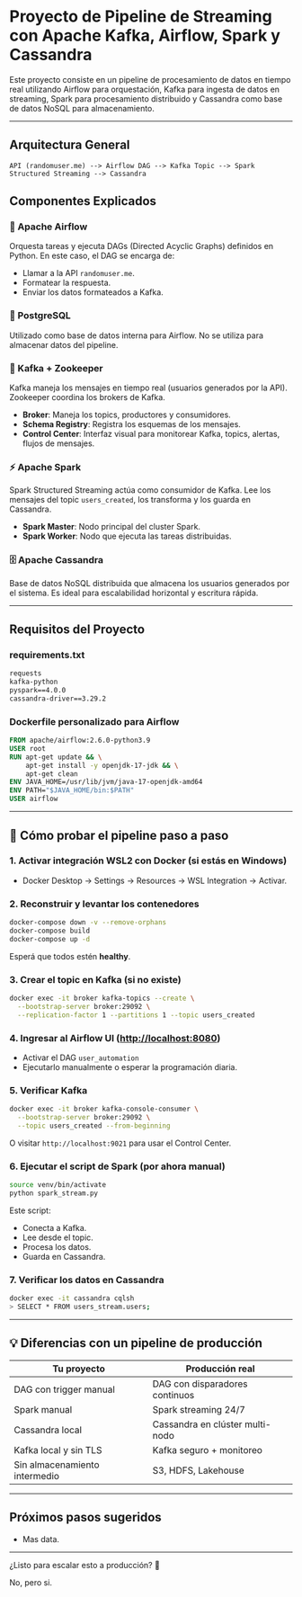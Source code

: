 # Proyecto de Pipeline de Streaming con Apache Kafka, Airflow, Spark y Cassandra

Este proyecto consiste en un pipeline de procesamiento de datos en tiempo real utilizando Airflow para orquestación, Kafka para ingesta de datos en streaming, Spark para procesamiento distribuido y Cassandra como base de datos NoSQL para almacenamiento.

---

## Arquitectura General

```
API (randomuser.me) --> Airflow DAG --> Kafka Topic --> Spark Structured Streaming --> Cassandra
```

## Componentes Explicados

### 🔁 Apache Airflow

Orquesta tareas y ejecuta DAGs (Directed Acyclic Graphs) definidos en Python. En este caso, el DAG se encarga de:

* Llamar a la API `randomuser.me`.
* Formatear la respuesta.
* Enviar los datos formateados a Kafka.

### 🐘 PostgreSQL

Utilizado como base de datos interna para Airflow. No se utiliza para almacenar datos del pipeline.

### 🐳 Kafka + Zookeeper

Kafka maneja los mensajes en tiempo real (usuarios generados por la API). Zookeeper coordina los brokers de Kafka.

* **Broker**: Maneja los topics, productores y consumidores.
* **Schema Registry**: Registra los esquemas de los mensajes.
* **Control Center**: Interfaz visual para monitorear Kafka, topics, alertas, flujos de mensajes.

### ⚡ Apache Spark

Spark Structured Streaming actúa como consumidor de Kafka. Lee los mensajes del topic `users_created`, los transforma y los guarda en Cassandra.

* **Spark Master**: Nodo principal del cluster Spark.
* **Spark Worker**: Nodo que ejecuta las tareas distribuidas.

### 🗄️ Apache Cassandra

Base de datos NoSQL distribuida que almacena los usuarios generados por el sistema. Es ideal para escalabilidad horizontal y escritura rápida.

---

## Requisitos del Proyecto

### requirements.txt

```txt
requests
kafka-python
pyspark==4.0.0
cassandra-driver==3.29.2
```

### Dockerfile personalizado para Airflow

```Dockerfile
FROM apache/airflow:2.6.0-python3.9
USER root
RUN apt-get update && \
    apt-get install -y openjdk-17-jdk && \
    apt-get clean
ENV JAVA_HOME=/usr/lib/jvm/java-17-openjdk-amd64
ENV PATH="$JAVA_HOME/bin:$PATH"
USER airflow
```

---

## 🧪 Cómo probar el pipeline paso a paso

### 1. Activar integración WSL2 con Docker (si estás en Windows)

* Docker Desktop → Settings → Resources → WSL Integration → Activar.

### 2. Reconstruir y levantar los contenedores

```bash
docker-compose down -v --remove-orphans
docker-compose build
docker-compose up -d
```

Esperá que todos estén **healthy**.

### 3. Crear el topic en Kafka (si no existe)

```bash
docker exec -it broker kafka-topics --create \
  --bootstrap-server broker:29092 \
  --replication-factor 1 --partitions 1 --topic users_created
```

### 4. Ingresar al Airflow UI ([http://localhost:8080](http://localhost:8080))

* Activar el DAG `user_automation`
* Ejecutarlo manualmente o esperar la programación diaria.

### 5. Verificar Kafka

```bash
docker exec -it broker kafka-console-consumer \
  --bootstrap-server broker:29092 \
  --topic users_created --from-beginning
```

O visitar `http://localhost:9021` para usar el Control Center.

### 6. Ejecutar el script de Spark (por ahora manual)

```bash
source venv/bin/activate
python spark_stream.py
```

Este script:

* Conecta a Kafka.
* Lee desde el topic.
* Procesa los datos.
* Guarda en Cassandra.

### 7. Verificar los datos en Cassandra

```bash
docker exec -it cassandra cqlsh
> SELECT * FROM users_stream.users;
```

---

## 💡 Diferencias con un pipeline de producción

| Tu proyecto                   | Producción real                 |
| ----------------------------- | ------------------------------- |
| DAG con trigger manual        | DAG con disparadores continuos  |
| Spark manual                  | Spark streaming 24/7            |
| Cassandra local               | Cassandra en clúster multi-nodo |
| Kafka local y sin TLS         | Kafka seguro + monitoreo        |
| Sin almacenamiento intermedio | S3, HDFS, Lakehouse             |

---

## Próximos pasos sugeridos

* Mas data.

---

¿Listo para escalar esto a producción? 🚀

No, pero si.

